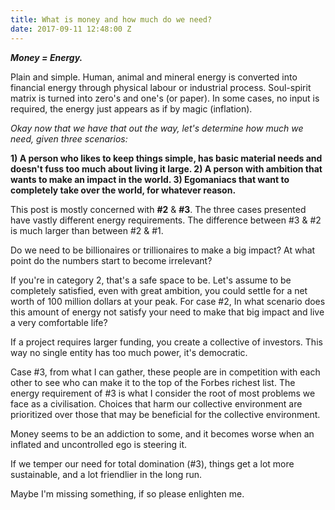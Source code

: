 ```yaml
---
title: What is money and how much do we need?
date: 2017-09-11 12:48:00 Z
---
```


***Money = Energy.***

Plain and simple. Human, animal and mineral energy is converted into financial energy through physical labour or industrial process. Soul-spirit matrix is turned into zero's and one's (or paper). In some cases, no input is required, the energy just appears as if by magic (inflation).

*Okay now that we have that out the way, let's determine how much we need, given three scenarios:*

**1) A person who likes to keep things simple, has basic material needs and doesn't fuss too much about living it large.
2) A person with ambition that wants to make an impact in the world.
3) Egomaniacs that want to completely take over the world, for whatever reason.**

This post is mostly concerned with **#2** & **#3**.
The three cases presented have vastly different energy requirements. The difference between #3 & #2 is much larger than between #2 & #1.

Do we need to be billionaires or trillionaires to make a big impact? At what point do the numbers start to become irrelevant? 

If you're in category 2, that's a safe space to be. Let's assume to be completely satisfied, even with great ambition, you could settle for a net worth of 100 million dollars at your peak. For case #2, In what scenario does this amount of energy not satisfy your need to make that big impact and live a very comfortable life?

If a project requires larger funding, you create a collective of investors. This way no single entity has too much power, it's democratic.

Case #3, from what I can gather, these people are in competition with each other to see who can make it to the top of the Forbes richest list. The energy requirement of #3 is what I consider the root of most problems we face as a civilisation. Choices that harm our collective environment are prioritized over those that may be beneficial for the collective environment.

Money seems to be an addiction to some, and it becomes worse when an inflated and uncontrolled ego is steering it.

If we temper our need for total domination (#3), things get a lot more sustainable, and a lot friendlier in the long run.

Maybe I'm missing something, if so please enlighten me.